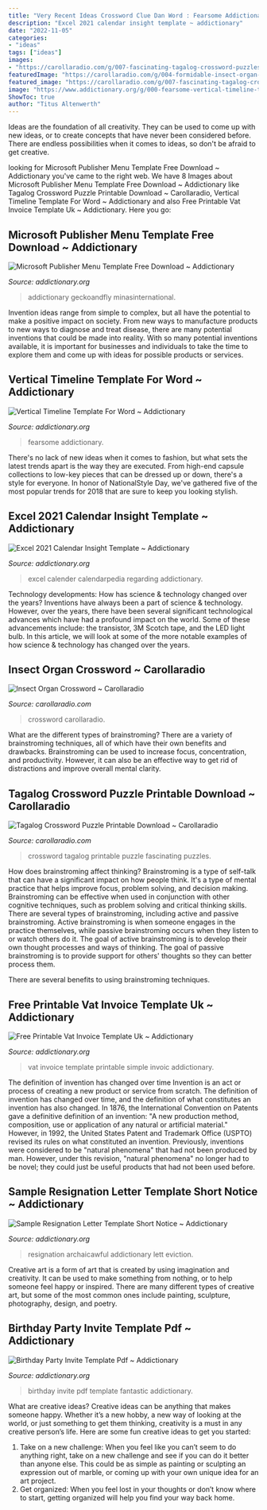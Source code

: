 ```yaml
---
title: "Very Recent Ideas Crossword Clue Dan Word : Fearsome Addictionary"
description: "Excel 2021 calendar insight template ~ addictionary"
date: "2022-11-05"
categories:
- "ideas"
tags: ["ideas"]
images:
- "https://carollaradio.com/g/007-fascinating-tagalog-crossword-puzzles-printable-download-example-1920_2140.jpg"
featuredImage: "https://carollaradio.com/g/004-formidable-insect-organ-crossword-example.jpg"
featured_image: "https://carollaradio.com/g/007-fascinating-tagalog-crossword-puzzles-printable-download-example-1920_2140.jpg"
image: "https://www.addictionary.org/g/000-fearsome-vertical-timeline-templates-for-word-high-resolution.jpg"
ShowToc: true
author: "Titus Altenwerth"
---
```



Ideas are the foundation of all creativity. They can be used to come up with new ideas, or to create concepts that have never been considered before. There are endless possibilities when it comes to ideas, so don't be afraid to get creative.

	

		
looking for Microsoft Publisher Menu Template Free Download ~ Addictionary you've came to the right web. We have 8 Images about Microsoft Publisher Menu Template Free Download ~ Addictionary like Tagalog Crossword Puzzle Printable Download ~ Carollaradio, Vertical Timeline Template For Word ~ Addictionary and also Free Printable Vat Invoice Template Uk ~ Addictionary. Here you go:
		
    
## Microsoft Publisher Menu Template Free Download ~ Addictionary

<img loading=lazy src="https://www.addictionary.org/g/007-staggering-microsoft-publisher-menu-templates-free-download-sample-1024_1434.jpg" onerror="this.onerror=null;this.src='https://tse3.mm.bing.net/th?id=OIP.rXfpo1w4F_CZmLw8PD-zngHaKX&amp;pid=15.1';" alt="Microsoft Publisher Menu Template Free Download ~ Addictionary">

_Source: addictionary.org_

>addictionary geckoandfly minasinternational. 

	

Invention ideas range from simple to complex, but all have the potential to make a positive impact on society. From new ways to manufacture products to new ways to diagnose and treat disease, there are many potential inventions that could be made into reality. With so many potential inventions available, it is important for businesses and individuals to take the time to explore them and come up with ideas for possible products or services.

    
## Vertical Timeline Template For Word ~ Addictionary

<img loading=lazy src="https://www.addictionary.org/g/000-fearsome-vertical-timeline-templates-for-word-high-resolution.jpg" onerror="this.onerror=null;this.src='https://tse2.mm.bing.net/th?id=OIP.fv9ceIHJ9G7Dbvu8_5iatQHaFj&amp;pid=15.1';" alt="Vertical Timeline Template For Word ~ Addictionary">

_Source: addictionary.org_

>fearsome addictionary. 

	

There's no lack of new ideas when it comes to fashion, but what sets the latest trends apart is the way they are executed. From high-end capsule collections to low-key pieces that can be dressed up or down, there's a style for everyone. In honor of NationalStyle Day, we've gathered five of the most popular trends for 2018 that are sure to keep you looking stylish.

    
## Excel 2021 Calendar Insight Template ~ Addictionary

<img loading=lazy src="https://www.addictionary.org/g/006-fearsome-excel-2021-calendar-insights-template-sample.jpg" onerror="this.onerror=null;this.src='https://tse3.mm.bing.net/th?id=OIP.rTMpZCKrk6mGlDUs2NNzygHaFu&amp;pid=15.1';" alt="Excel 2021 Calendar Insight Template ~ Addictionary">

_Source: addictionary.org_

>excel calender calendarpedia regarding addictionary. 

	

Technology developments: How has science & technology changed over the years?
Inventions have always been a part of science & technology. However, over the years, there have been several significant technological advances which have had a profound impact on the world. Some of these advancements include: the transistor, 3M Scotch tape, and the LED light bulb. In this article, we will look at some of the more notable examples of how science & technology has changed over the years.

    
## Insect Organ Crossword ~ Carollaradio

<img loading=lazy src="https://carollaradio.com/g/004-formidable-insect-organ-crossword-example.jpg" onerror="this.onerror=null;this.src='https://tse2.mm.bing.net/th?id=OIP._mGcg-e7YFoqZb9i7A6CUgHaFg&amp;pid=15.1';" alt="Insect Organ Crossword ~ Carollaradio">

_Source: carollaradio.com_

>crossword carollaradio. 

	

What are the different types of brainstroming?
There are a variety of brainstroming techniques, all of which have their own benefits and drawbacks. Brainstroming can be used to increase focus, concentration, and productivity. However, it can also be an effective way to get rid of distractions and improve overall mental clarity.

    
## Tagalog Crossword Puzzle Printable Download ~ Carollaradio

<img loading=lazy src="https://carollaradio.com/g/007-fascinating-tagalog-crossword-puzzles-printable-download-example-1920_2140.jpg" onerror="this.onerror=null;this.src='https://tse1.mm.bing.net/th?id=OIP.0y-fjE8QidzHIDbSaGrBOQHaIQ&amp;pid=15.1';" alt="Tagalog Crossword Puzzle Printable Download ~ Carollaradio">

_Source: carollaradio.com_

>crossword tagalog printable puzzle fascinating puzzles. 

	

How does brainstroming affect thinking?
Brainstroming is a type of self-talk that can have a significant impact on how people think. It's a type of mental practice that helps improve focus, problem solving, and decision making. Brainstroming can be effective when used in conjunction with other cognitive techniques, such as problem solving and critical thinking skills.
There are several types of brainstroming, including active and passive brainstroming. Active brainstroming is when someone engages in the practice themselves, while passive brainstroming occurs when they listen to or watch others do it. The goal of active brainstroming is to develop their own thought processes and ways of thinking. The goal of passive brainstroming is to provide support for others' thoughts so they can better process them.

There are several benefits to using brainstroming techniques.

    
## Free Printable Vat Invoice Template Uk ~ Addictionary

<img loading=lazy src="https://www.addictionary.org/g/002-simple-free-printable-vat-invoice-template-uk-picture-1024_1326.jpg" onerror="this.onerror=null;this.src='https://tse3.mm.bing.net/th?id=OIP.wle4wDnhTsc96-4txadULQHaJl&amp;pid=15.1';" alt="Free Printable Vat Invoice Template Uk ~ Addictionary">

_Source: addictionary.org_

>vat invoice template printable simple invoic addictionary. 

	

The definition of invention has changed over time
Invention is an act or process of creating a new product or service from scratch. The definition of invention has changed over time, and the definition of what constitutes an invention has also changed.  In 1876, the International Convention on Patents gave a definitive definition of an invention: "A new production method, composition, use or application of any natural or artificial material." 
However, in 1992, the United States Patent and Trademark Office (USPTO) revised its rules on what constituted an invention. Previously, inventions were considered to be "natural phenomena" that had not been produced by man. However, under this revision, "natural phenomena" no longer had to be novel; they could just be useful products that had not been used before.

    
## Sample Resignation Letter Template Short Notice ~ Addictionary

<img loading=lazy src="https://www.addictionary.org/g/005-archaicawful-sample-resignation-letter-template-short-notice-highest-quality-1920_2484.jpg" onerror="this.onerror=null;this.src='https://tse4.mm.bing.net/th?id=OIP.YoUWAPT3wtj4eSh80I2mLAHaJk&amp;pid=15.1';" alt="Sample Resignation Letter Template Short Notice ~ Addictionary">

_Source: addictionary.org_

>resignation archaicawful addictionary lett eviction. 

	

Creative art is a form of art that is created by using imagination and creativity. It can be used to make something from nothing, or to help someone feel happy or inspired. There are many different types of creative art, but some of the most common ones include painting, sculpture, photography, design, and poetry.

    
## Birthday Party Invite Template Pdf ~ Addictionary

<img loading=lazy src="https://www.addictionary.org/g/001-fantastic-birthday-party-invite-template-pdf-design-1024_1296.jpg" onerror="this.onerror=null;this.src='https://tse1.mm.bing.net/th?id=OIP.SW1wcUJx-E5PX0fbDorecgHaJX&amp;pid=15.1';" alt="Birthday Party Invite Template Pdf ~ Addictionary">

_Source: addictionary.org_

>birthday invite pdf template fantastic addictionary. 

	

What are creative ideas?
Creative ideas can be anything that makes someone happy. Whether it’s a new hobby, a new way of looking at the world, or just something to get them thinking, creativity is a must in any creative person’s life. Here are some fun creative ideas to get you started: 
1. Take on a new challenge: When you feel like you can’t seem to do anything right, take on a new challenge and see if you can do it better than anyone else. This could be as simple as painting or sculpting an expression out of marble, or coming up with your own unique idea for an art project. 
2. Get organized: When you feel lost in your thoughts or don’t know where to start, getting organized will help you find your way back home.

